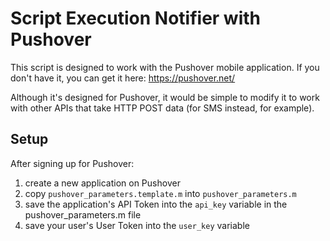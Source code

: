 # Script Execution Notifier with Pushover
  
This script is designed to work with the Pushover mobile application.
If you don't have it, you can get it here: https://pushover.net/
  
Although it's designed for Pushover, it would be simple to modify it
to work with other APIs that take HTTP POST data (for SMS instead, for example).

## Setup
After signing up for Pushover:
1. create a new application on Pushover
1. copy `pushover_parameters.template.m` into `pushover_parameters.m`
1. save the application's API Token into the `api_key` variable in the pushover_parameters.m file
1. save your user's User Token into the `user_key` variable
  

